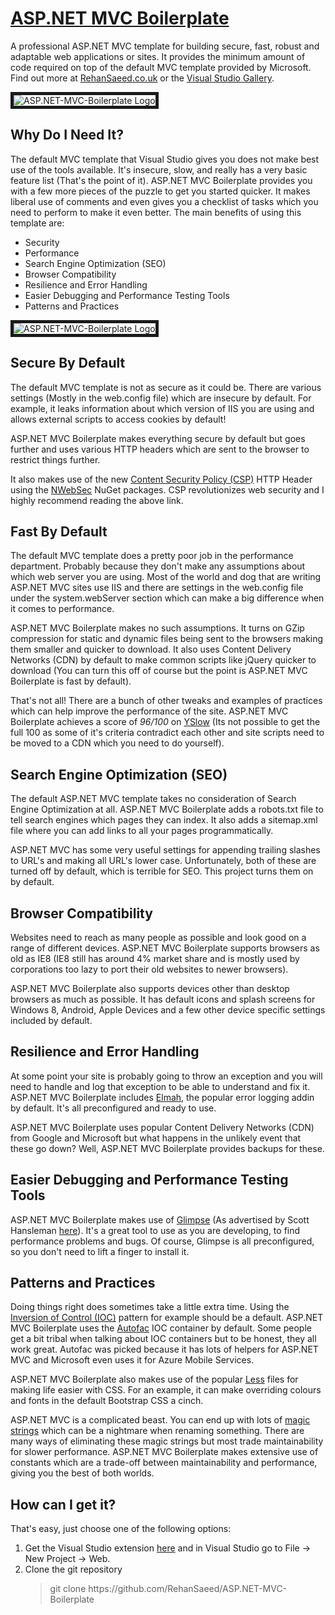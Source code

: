 <h1><a href="https://github.com/RehanSaeed/ASP.NET-MVC-Boilerplate">ASP.NET MVC Boilerplate</a></h1>

<!--<img alt="ASP.NET-MVC-Boilerplate in the Visual Studio 'New Project' dialogue"
     border="5"
     src="https://github.com/RehanSaeed/ASP.NET-MVC-Boilerplate/blob/master/Images/New%20Project.png"/>-->
     
<p>A professional ASP.NET MVC template for building secure, fast, robust and adaptable web applications or sites. It provides the minimum amount of code required on top of the default MVC template provided by Microsoft. Find out more at <a href="http://rehansaeed.co.uk/asp-net-mvc-boilerplate">RehanSaeed.co.uk</a> or the <a href="https://visualstudiogallery.msdn.microsoft.com/6cf50a48-fc1e-4eaf-9e82-0b2a6705ca7d">Visual Studio Gallery</a>.</p>

<img alt="ASP.NET-MVC-Boilerplate Logo"
     border="5"
     src="https://github.com/RehanSaeed/ASP.NET-MVC-Boilerplate/blob/master/Images/Preview%20Image.png"/>

<h2>Why Do I Need It?</h2>

<p>The default MVC template that Visual Studio gives you does not make best use of the tools available. It's insecure, slow, and really has a very basic feature list (That's the point of it). ASP.NET MVC Boilerplate provides you with a few more pieces of the puzzle to get you started quicker. It makes liberal use of comments and even gives you a checklist of tasks which you need to perform to make it even better. The main benefits of using this template are:</p>

<ul>
     <li>Security</li>
     <li>Performance</li>
     <li>Search Engine Optimization (SEO)</li>
     <li>Browser Compatibility</li>
     <li>Resilience and Error Handling</li>
     <li>Easier Debugging and Performance Testing Tools</li>
     <li>Patterns and Practices</li>
</ul>

<img alt="ASP.NET-MVC-Boilerplate Logo"
     border="5"
     src="https://github.com/RehanSaeed/ASP.NET-MVC-Boilerplate/blob/master/Images/Technology%20Map.png"/>

<h2>Secure By Default</h2>

<p>The default MVC template is not as secure as it could be. There are various settings (Mostly in the web.config file) which are insecure by default. For example, it leaks information about which version of IIS you are using and allows external scripts to access cookies by default!</p>

<p>ASP.NET MVC Boilerplate makes everything secure by default but goes further and uses various HTTP headers which are sent to the browser to restrict things further.</p>

<p>It also makes use of the new <a href="https://developer.mozilla.org/en-US/docs/Web/Security/CSP/Introducing_Content_Security_Policy">Content Security Policy (CSP)</a> HTTP Header using the <a href="https://nwebsec.codeplex.com/">NWebSec</a> NuGet packages. CSP revolutionizes web security and I highly recommend reading the above link.</p>

<h2>Fast By Default</h2>

<p>The default MVC template does a pretty poor job in the performance department. Probably because they don't make any assumptions about which web server you are using. Most of the world and dog that are writing ASP.NET MVC sites use IIS and there are settings in the web.config file under the system.webServer section which can make a big difference when it comes to performance.</p>

<p>ASP.NET MVC Boilerplate makes no such assumptions. It turns on GZip compression for static and dynamic files being sent to the browsers making them smaller and quicker to download. It also uses Content Delivery Networks (CDN) by default to make common scripts like jQuery quicker to download (You can turn this off of course but the point is ASP.NET MVC Boilerplate is fast by default).</p>

<p>That's not all! There are a bunch of other tweaks and examples of practices which can help improve the performance of the site. ASP.NET MVC Boilerplate achieves a score of <em>96/100</em> on <a href="http://yslow.org/">YSlow</a> (Its not possible to get the full 100 as some of it's criteria contradict each other and site scripts need to be moved to a CDN which you need to do yourself).</p>

<h2>Search Engine Optimization (SEO)</h2>

<p>The default ASP.NET MVC template takes no consideration of Search Engine Optimization at all. ASP.NET MVC Boilerplate adds a robots.txt file to tell search engines which pages they can index. It also adds a sitemap.xml file where you can add links to all your pages programmatically.</p>

<p>ASP.NET MVC has some very useful settings for appending trailing slashes to URL's and making all URL's lower case. Unfortunately, both of these are turned off by default, which is terrible for SEO. This project turns them on by default.</p>

<h2>Browser Compatibility</h2>

<p>Websites need to reach as many people as possible and look good on a range of different devices. ASP.NET MVC Boilerplate supports browsers as old as IE8 (IE8 still has around 4% market share and is mostly used by corporations too lazy to port their old websites to newer browsers).</p>

<p>ASP.NET MVC Boilerplate also supports devices other than desktop browsers as much as possible. It has default icons and splash screens for Windows 8, Android, Apple Devices and a few other device specific settings included by default.</p>

<h2>Resilience and Error Handling</h2>

<p>At some point your site is probably going to throw an exception and you will need to handle and log that exception to be able to understand and fix it. ASP.NET MVC Boilerplate includes <a href="https://code.google.com/p/elmah/">Elmah</a>, the popular error logging addin by default. It's all preconfigured and ready to use.</p>

<p>ASP.NET MVC Boilerplate uses popular Content Delivery Networks (CDN) from Google and Microsoft but what happens in the unlikely event that these go down? Well, ASP.NET MVC Boilerplate provides backups for these.</p>

<h2>Easier Debugging and Performance Testing Tools</h2>

<p>ASP.NET MVC Boilerplate makes use of <a href="http://getglimpse.com/">Glimpse</a> (As advertised by Scott Hansleman <a href="http://www.hanselman.com/blog/IfYoureNotUsingGlimpseWithASPNETForDebuggingAndProfilingYoureMissingOut.aspx">here</a>). It's a great tool to use as you are developing, to find performance problems and bugs. Of course, Glimpse is all preconfigured, so you don't need to lift a finger to install it.</p>

<h2>Patterns and Practices</h2>

<p>Doing things right does sometimes take a little extra time. Using the <a href="http://martinfowler.com/articles/injection.html">Inversion of Control (IOC)</a> pattern for example should be a default. ASP.NET MVC Boilerplate uses the <a href="http://autofac.org/">Autofac</a> IOC container by default. Some people get a bit tribal when talking about IOC containers but to be honest, they all work great. Autofac was picked because it has lots of helpers for ASP.NET MVC and Microsoft even uses it for Azure Mobile Services.</p>

<p>ASP.NET MVC Boilerplate also makes use of the popular <a href="http://lesscss.org/">Less</a> files for making life easier with CSS. For an example, it can make overriding colours and fonts in the default Bootstrap CSS a cinch.</p>

<p>ASP.NET MVC is a complicated beast. You can end up with lots of <a href="http://en.wikipedia.org/wiki/Magic_string">magic strings</a> which can be a nightmare when renaming something. There are many ways of eliminating these magic strings but most trade maintainability for slower performance. ASP.NET MVC Boilerplate makes extensive use of constants which are a trade-off between maintainability and performance, giving you the best of both worlds.</p>

<h2>How can I get it?</h2>
That's easy, just choose one of the following options:
<ol>
  <li>Get the Visual Studio extension <a href="https://visualstudiogallery.msdn.microsoft.com/6cf50a48-fc1e-4eaf-9e82-0b2a6705ca7d">here</a> and in Visual Studio go to File -> New Project -> Web.</li>
  <li>
  Clone the git repository
  <blockquote>git clone https://github.com/RehanSaeed/ASP.NET-MVC-Boilerplate</blockquote>
  </li>
</ol>

